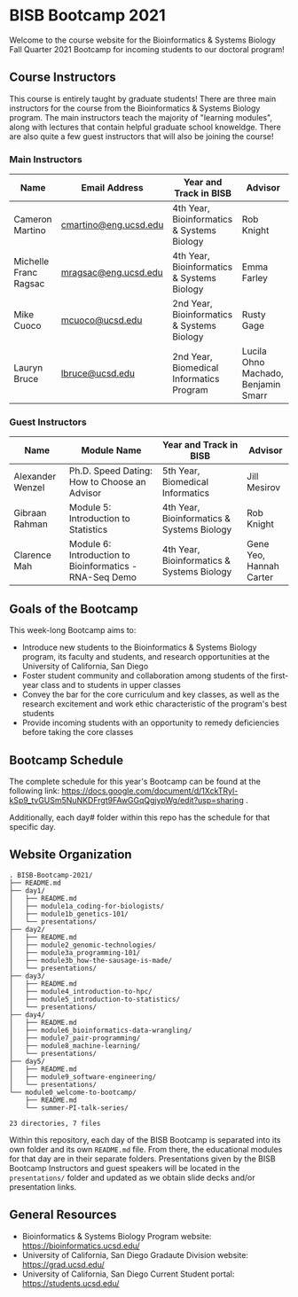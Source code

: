 # BISB Bootcamp 2021

Welcome to the course website for the Bioinformatics & Systems Biology Fall Quarter 2021 Bootcamp for incoming students to our doctoral program! 

## Course Instructors

This course is entirely taught by graduate students! There are three main instructors for the course from the Bioinformatics & Systems Biology program. The main instructors teach the majority of "learning modules", along with lectures that contain helpful graduate school knoweldge. There are also quite a few guest instructors that will also be joining the course! 

### Main Instructors

| Name                  | Email Address                                         | Year and Track in BISB                     | Advisor      |
| --------------------- | ----------------------------------------------------- | ------------------------------------------ | ------------ |
| Cameron Martino       | [cmartino@eng.ucsd.edu](mailto:cmartino@eng.ucsd.edu) | 4th Year, Bioinformatics & Systems Biology | Rob Knight   |
| Michelle Franc Ragsac | [mragsac@eng.ucsd.edu](mailto:mragsac@eng.ucsd.edu)   | 4th Year, Bioinformatics & Systems Biology | Emma Farley  |
| Mike Cuoco            | [mcuoco@ucsd.edu](mailto:mcuoco@ucsd.edu)             | 2nd Year, Bioinformatics & Systems Biology | Rusty Gage   |
| Lauryn Bruce          | [lbruce@ucsd.edu](mailto:lbruce@ucsd.edu)             | 2nd Year, Biomedical Informatics Program   | Lucila Ohno Machado, Benjamin Smarr       |

### Guest Instructors 

| Name                | Module Name                                             | Year and Track in BISB                     | Advisor |
| ------------------- | ------------------------------------------------------- | ------------------------------------------ | ------- |
| Alexander Wenzel    | Ph.D. Speed Dating: How to Choose an Advisor            | 5th Year, Biomedical Informatics           | Jill Mesirov              |
| Gibraan Rahman      | Module 5: Introduction to Statistics                    | 4th Year, Bioinformatics & Systems Biology | Rob Knight                |
| Clarence Mah        | Module 6: Introduction to Bioinformatics - RNA-Seq Demo | 4th Year, Bioinformatics & Systems Biology | Gene Yeo,<br>Hannah Carter |

## Goals of the Bootcamp

This week-long Bootcamp aims to:

* Introduce new students to the Bioinformatics & Systems Biology program, its faculty and students, and research opportunities at the University of California, San Diego
* Foster student community and collaboration among students of the first-year class and to students in upper classes
* Convey the bar for the core curriculum and key classes, as well as the research excitement and work ethic characteristic of the program's best students
* Provide incoming students with an opportunity to remedy deficiencies before taking the core classes

## Bootcamp Schedule

The complete schedule for this year's Bootcamp can be found at the following link: https://docs.google.com/document/d/1XckTRyl-kSp9_tvGUSm5NuNKDFrgt9FAwGGqQgjypWg/edit?usp=sharing .

Additionally, each day# folder within this repo has the schedule for that specific day.

## Website Organization

```
. BISB-Bootcamp-2021/
├── README.md
├── day1/
│   ├── README.md
│   ├── module1a_coding-for-biologists/
│   ├── module1b_genetics-101/
│   └── presentations/
├── day2/
│   ├── README.md
│   ├── module2_genomic-technologies/
│   ├── module3a_programming-101/
│   ├── module3b_how-the-sausage-is-made/
│   └── presentations/
├── day3/
│   ├── README.md
│   ├── module4_introduction-to-hpc/
│   ├── module5_introduction-to-statistics/
│   └── presentations/
├── day4/
│   ├── README.md
│   ├── module6_bioinformatics-data-wrangling/
│   ├── module7_pair-programming/
│   ├── module8_machine-learning/
│   └── presentations/
├── day5/
│   ├── README.md
│   ├── module9_software-engineering/
│   └── presentations/
└── module0_welcome-to-bootcamp/
    ├── README.md
    └── summer-PI-talk-series/

23 directories, 7 files
```

Within this repository, each day of the BISB Bootcamp is separated into its own folder and its own `README.md` file. From there, the educational modules for that day are in their separate folders. Presentations given by the BISB Bootcamp Instructors and guest speakers will be located in the `presentations/` folder and updated as we obtain slide decks and/or presentation links. 

## General Resources

* Bioinformatics & Systems Biology Program website: https://bioinformatics.ucsd.edu/
* University of California, San Diego Gradaute Division website: https://grad.ucsd.edu/
* University of California, San Diego Current Student portal: https://students.ucsd.edu/
